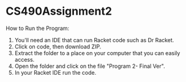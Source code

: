 # CS490Assignment2
How to Run the Program:
  1. You'll need an IDE that can run Racket code such as Dr Racket.
  2. Click on code, then download ZIP.
  3. Extract the folder to a place on your computer that you can easily access.
  4. Open the folder and click on the file "Program 2- Final Ver".
  5. In your Racket IDE run the code.
